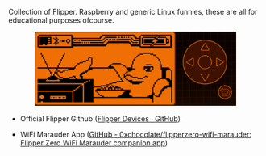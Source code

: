 Collection of Flipper. Raspberry and generic Linux funnies, these are all for educational purposes ofcourse.

 



<p align="center">
  <img src="assets/animate.gif" width="400" alt="accessibility text">
</p>

- Official Flipper Github ([Flipper Devices · GitHub](https://github.com/flipperdevices))

- WiFi Marauder App ([GitHub - 0xchocolate/flipperzero-wifi-marauder: Flipper Zero WiFi Marauder companion app](https://github.com/0xchocolate/flipperzero-wifi-marauder))


